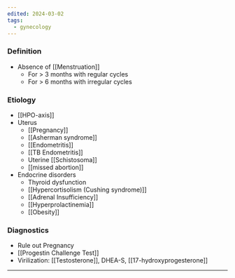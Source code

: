 ```yaml
---
edited: 2024-03-02
tags:
  - gynecology
---
```

### Definition
- Absence of [[Menstruation]]
	- For > 3 months with regular cycles 
	- For > 6 months with irregular cycles
### Etiology
- [[HPO-axis]] 
- Uterus
	- [[Pregnancy]] 
	- [[Asherman syndrome]] 
	- [[Endometritis]] 
	- [[TB Endometritis]]
	- Uterine [[Schistosoma]]
	- [[missed abortion]] 
- Endocrine disorders
	- Thyroid dysfunction
	- [[Hypercortisolism (Cushing syndrome)]]
	- [[Adrenal Insufficiency]]
	- [[Hyperprolactinemia]]
	- [[Obesity]]
### Diagnostics
- Rule out Pregnancy
- [[Progestin Challenge Test]] 
- Virilization: [[Testosterone]], DHEA-S, [[17-hydroxyprogesterone]] 
---